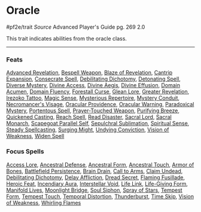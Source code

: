 # Oracle
#pf2e/trait 
*Source* Advanced Player's Guide pg. 269 2.0

This trait indicates abilities from the oracle class.

---

### Feats
[Advanced Revelation](Advanced%20Revelation), [Bespell Weapon](Bespell%20Weapon), [Blaze of Revelation](Blaze%20of%20Revelation), [Cantrip Expansion](Cantrip%20Expansion), [Consecrate Spell](Consecrate%20Spell), [Debilitating Dichotomy](../Spells_Rituals/Focus%20Spells/Level%204/Debilitating%20Dichotomy.md), [Detonating Spell](Detonating%20Spell), [Diverse Mystery](Diverse%20Mystery), [Divine Access](Divine%20Access), [Divine Aegis](Divine%20Aegis), [Divine Effusion](Divine%20Effusion), [Domain Acumen](Domain%20Acumen), [Domain Fluency](Domain%20Fluency), [Forestall Curse](Forestall%20Curse), [Glean Lore](Glean%20Lore), [Greater Revelation](Greater%20Revelation), [Irezoko Tattoo](Irezoko%20Tattoo), [Magic Sense](Magic%20Sense), [Mysterious Repertoire](Mysterious%20Repertoire), [Mystery Conduit](Mystery%20Conduit), [Necromancer's Visage](Necromancer's%20Visage), [Oracular Providence](Oracular%20Providence), [Oracular Warning](Oracular%20Warning), [Paradoxical Mystery](Paradoxical%20Mystery), [Portentous Spell](Portentous%20Spell), [Prayer-Touched Weapon](Prayer-Touched%20Weapon), [Purifying Breeze](Purifying%20Breeze), [Quickened Casting](Quickened%20Casting), [Reach Spell](Reach%20Spell), [Read Disaster](Read%20Disaster), [Sacral Lord](Sacral%20Lord), [Sacral Monarch](Sacral%20Monarch), [Scapegoat Parallel Self](Scapegoat%20Parallel%20Self), [Sepulchral Sublimation](Sepulchral%20Sublimation), [Spiritual Sense](Spiritual%20Sense), [Steady Spellcasting](Steady%20Spellcasting), [Surging Might](Surging%20Might), [Undying Conviction](Undying%20Conviction), [Vision of Weakness](../Spells_Rituals/Focus%20Spells/Level%202/Vision%20of%20Weakness.md), [Widen Spell](Widen%20Spell)

### Focus Spells
[Access Lore](../Spells_Rituals/Focus%20Spells/Level%203/Access%20Lore.md), [Ancestral Defense](../Spells_Rituals/Focus%20Spells/Level%203/Ancestral%20Defense.md), [Ancestral Form](../Spells_Rituals/Focus%20Spells/Level%206/Ancestral%20Form.md), [Ancestral Touch](../Spells_Rituals/Focus%20Spells/Level%201/Ancestral%20Touch.md), [Armor of Bones](../Spells_Rituals/Focus%20Spells/Level%203/Armor%20of%20Bones.md), [Battlefield Persistence](../Spells_Rituals/Focus%20Spells/Level%203/Battlefield%20Persistence.md), [Brain Drain](../Spells_Rituals/Focus%20Spells/Level%201/Brain%20Drain.md), [Call to Arms](../Spells_Rituals/Focus%20Spells/Level%201/Call%20to%20Arms.md), [Claim Undead](../Spells_Rituals/Focus%20Spells/Level%206/Claim%20Undead.md), [Debilitating Dichotomy](../Spells_Rituals/Focus%20Spells/Level%204/Debilitating%20Dichotomy.md), [Delay Affliction](../Spells_Rituals/Focus%20Spells/Level%203/Delay%20Affliction.md), [Dread Secret](../Spells_Rituals/Focus%20Spells/Level%206/Dread%20Secret.md), [Flaming Fusillade](../Spells_Rituals/Focus%20Spells/Level%206/Flaming%20Fusillade.md), [Heroic Feat](../Spells_Rituals/Focus%20Spells/Level%206/Heroic%20Feat.md), [Incendiary Aura](../Spells_Rituals/Focus%20Spells/Level%201/Incendiary%20Aura.md), [Interstellar Void](../Spells_Rituals/Focus%20Spells/Level%203/Interstellar%20Void.md), [Life Link](../Spells_Rituals/Focus%20Spells/Level%201/Life%20Link.md), [Life-Giving Form](../Spells_Rituals/Focus%20Spells/Level%206/Life-Giving%20Form.md), [Manifold Lives](../Spells_Rituals/Focus%20Spells/Level%206/Manifold%20Lives.md), [Moonlight Bridge](../Spells_Rituals/Focus%20Spells/Level%206/Moonlight%20Bridge.md), [Soul Siphon](../Spells_Rituals/Focus%20Spells/Level%201/Soul%20Siphon.md), [Spray of Stars](../Spells_Rituals/Focus%20Spells/Level%201/Spray%20of%20Stars.md), [Tempest Form](../Spells_Rituals/Focus%20Spells/Level%206/Tempest%20Form.md), [Tempest Touch](../Spells_Rituals/Focus%20Spells/Level%201/Tempest%20Touch.md), [Temporal Distortion](../Spells_Rituals/Focus%20Spells/Level%201/Temporal%20Distortion.md), [Thunderburst](../Spells_Rituals/Focus%20Spells/Level%203/Thunderburst.md), [Time Skip](../Spells_Rituals/Focus%20Spells/Level%203/Time%20Skip.md), [Vision of Weakness](../Spells_Rituals/Focus%20Spells/Level%202/Vision%20of%20Weakness.md), [Whirling Flames](../Spells_Rituals/Focus%20Spells/Level%203/Whirling%20Flames.md)